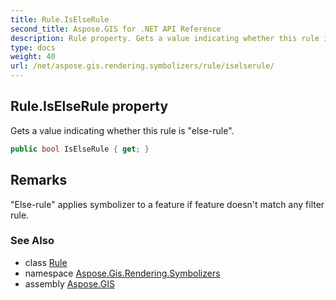 ```yaml
---
title: Rule.IsElseRule
second_title: Aspose.GIS for .NET API Reference
description: Rule property. Gets a value indicating whether this rule is elserule
type: docs
weight: 40
url: /net/aspose.gis.rendering.symbolizers/rule/iselserule/
---
```

## Rule.IsElseRule property

Gets a value indicating whether this rule is "else-rule".

```csharp
public bool IsElseRule { get; }
```

## Remarks

"Else-rule" applies symbolizer to a feature if feature doesn't match any filter rule.

### See Also

* class [Rule](../)
* namespace [Aspose.Gis.Rendering.Symbolizers](../../rule/)
* assembly [Aspose.GIS](../../../)


